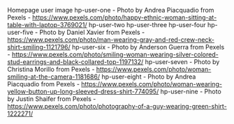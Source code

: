 Homepage user image
hp-user-one - Photo by Andrea Piacquadio from Pexels - https://www.pexels.com/photo/happy-ethnic-woman-sitting-at-table-with-laptop-3769021/ 
hp-user-two
hp-user-three
hp-user-four
hp-user-five - Photo by Daniel Xavier from Pexels - https://www.pexels.com/photo/man-wearing-gray-and-red-crew-neck-shirt-smiling-1121796/
hp-user-six - Photo by Anderson Guerra from Pexels - https://www.pexels.com/photo/smiling-woman-wearing-silver-colored-stud-earrings-and-black-collared-top-1197132/
hp-user-seven - Photo by Christina Morillo from Pexels - https://www.pexels.com/photo/woman-smiling-at-the-camera-1181686/
hp-user-eight - Photo by Andrea Piacquadio from Pexels - https://www.pexels.com/photo/woman-wearing-yellow-button-up-long-sleeved-dress-shirt-774095/
hp-user-nine - Photo by Justin Shaifer from Pexels - https://www.pexels.com/photo/photography-of-a-guy-wearing-green-shirt-1222271/
